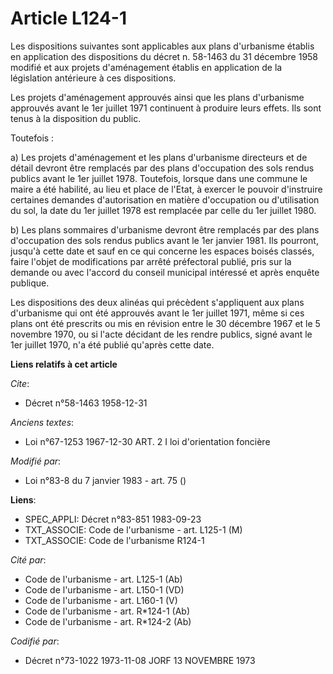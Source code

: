 # Article L124-1

Les dispositions suivantes sont applicables aux plans d'urbanisme établis en application des dispositions du décret n.
58-1463 du 31 décembre 1958 modifié et aux projets d'aménagement établis en application de la législation antérieure à ces
dispositions.

Les projets d'aménagement approuvés ainsi que les plans d'urbanisme approuvés avant le 1er juillet 1971 continuent à produire
leurs effets. Ils sont tenus à la disposition du public.

Toutefois :

a) Les projets d'aménagement et les plans d'urbanisme directeurs et de détail devront être remplacés par des plans
d'occupation des sols rendus publics avant le 1er juillet 1978. Toutefois, lorsque dans une commune le maire a été habilité,
au lieu et place de l'Etat, à exercer le pouvoir d'instruire certaines demandes d'autorisation en matière d'occupation ou
d'utilisation du sol, la date du 1er juillet 1978 est remplacée par celle du 1er juillet 1980.

b) Les plans sommaires d'urbanisme devront être remplacés par des plans d'occupation des sols rendus publics avant le 1er
janvier 1981. Ils pourront, jusqu'à cette date et sauf en ce qui concerne les espaces boisés classés, faire l'objet de
modifications par arrêté préfectoral publié, pris sur la demande ou avec l'accord du conseil municipal intéressé et après
enquête publique.

Les dispositions des deux alinéas qui précèdent s'appliquent aux plans d'urbanisme qui ont été approuvés avant le 1er juillet
1971, même si ces plans ont été prescrits ou mis en révision entre le 30 décembre 1967 et le 5 novembre 1970, ou si l'acte
décidant de les rendre publics, signé avant le 1er juillet 1970, n'a été publié qu'après cette date.

**Liens relatifs à cet article**

_Cite_:

  - Décret n°58-1463 1958-12-31

_Anciens textes_:

  - Loi n°67-1253 1967-12-30 ART. 2 I loi d'orientation foncière

_Modifié par_:

  - Loi n°83-8 du 7 janvier 1983 - art. 75 ()

**Liens**:

  - SPEC_APPLI: Décret n°83-851 1983-09-23
  - TXT_ASSOCIE: Code de l'urbanisme - art. L125-1 (M)
  - TXT_ASSOCIE: Code de l'urbanisme R124-1

_Cité par_:

  - Code de l'urbanisme - art. L125-1 (Ab)
  - Code de l'urbanisme - art. L150-1 (VD)
  - Code de l'urbanisme - art. L160-1 (V)
  - Code de l'urbanisme - art. R*124-1 (Ab)
  - Code de l'urbanisme - art. R*124-2 (Ab)

_Codifié par_:

  - Décret n°73-1022 1973-11-08 JORF 13 NOVEMBRE 1973
